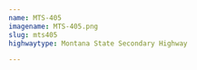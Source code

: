 ```yaml
---
name: MTS-405
imagename: MTS-405.png
slug: mts405
highwaytype: Montana State Secondary Highway

---
```

